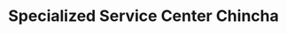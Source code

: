 ---
title: "Specialized Service Center Chincha"
url: /chincha-alta/specialized-service-center-chincha/
shop: Fahrrad
---